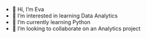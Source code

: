 - 👋 Hi, I’m Eva
- 👀 I’m interested in learning Data Analytics
- 🌱 I’m currently learning Python
- 💞️ I’m looking to collaborate on an Analytics project


